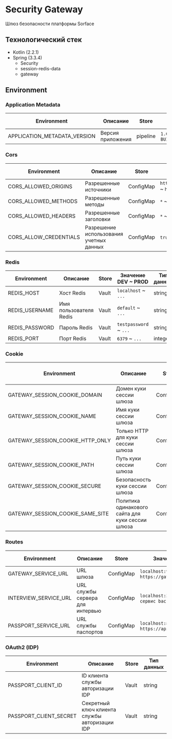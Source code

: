 # Security Gateway

Шлюз безопасности платформы Sorface

## Технологический стек

* Kotlin (2.2.1)
* Spring (3.3.4)
  * Security
  * session-redis-data
  * gateway

## Environment

### Application Metadata

| Environment                  | Описание          | Store    | Значение DEV ~ PROD                | Тип данных |
|------------------------------|-------------------|----------|------------------------------------|------------|
| APPLICATION_METADATA_VERSION | Версия приложения | pipeline | `1.0.0`' ~ `BUILD_CURRENT_VERSION` | string     |

### Cors

| Environment            | Описание                                | Store     | Значение DEV ~ PROD                                                                                                                                  | Тип данных |
|------------------------|-----------------------------------------|-----------|------------------------------------------------------------------------------------------------------------------------------------------------------|------------|
| CORS_ALLOWED_ORIGINS   | Разрешенные источники                   | ConfigMap | `http://localhost:9030;http://localhost:3000;http://localhost:9020;http://localhost:8080]` ~ `https://id.sorface.com, https://interview.sorface.com` | string     |
| CORS_ALLOWED_METHODS   | Разрешенные методы                      | ConfigMap | `*` ~ `*`                                                                                                                                            | string     |
| CORS_ALLOWED_HEADERS   | Разрешенные заголовки                   | ConfigMap | `*` ~ `*`                                                                                                                                            | string     |
| CORS_ALLOW_CREDENTIALS | Разрешение использования учетных данных | ConfigMap | `true` ~ `true`                                                                                                                                      | boolean    |

### Redis

| Environment    | Описание               | Store | Значение DEV ~ PROD    | Тип данных |
|----------------|------------------------|-------|------------------------|------------|
| REDIS_HOST     | Хост Redis             | Vault | `localhost` ~ `...`    | string     |
| REDIS_USERNAME | Имя пользователя Redis | Vault | `default` ~ `...`      | string     |
| REDIS_PASSWORD | Пароль Redis           | Vault | `testpassword` ~ `...` | string     |
| REDIS_PORT     | Порт Redis             | Vault | `6379` ~ `...`         | integer    |

### Cookie

| Environment                      | Описание                                         | Store     | Значение DEV ~ PROD         | Тип данных |
|----------------------------------|--------------------------------------------------|-----------|-----------------------------|------------|
| GATEWAY_SESSION_COOKIE_DOMAIN    | Домен куки сессии шлюза                          | ConfigMap | `localhost` ~ `sorface.com` | string     |
| GATEWAY_SESSION_COOKIE_NAME      | Имя куки сессии шлюза                            | ConfigMap | `gtw_sid` ~ `gtw_sid`       | string     |
| GATEWAY_SESSION_COOKIE_HTTP_ONLY | Только HTTP для куки сессии шлюза                | ConfigMap | `true` ~ `true`             | boolean    |
| GATEWAY_SESSION_COOKIE_PATH      | Путь куки сессии шлюза                           | ConfigMap | `/` ~ `/`                   | string     |
| GATEWAY_SESSION_COOKIE_SECURE    | Безопасность куки сессии шлюза                   | ConfigMap | `true` ~ `true`             | boolean    |
| GATEWAY_SESSION_COOKIE_SAME_SITE | Политика одинакового сайта для куки сессии шлюза | ConfigMap | `lax` ~ `lax`               | string     |

### Routes

| Environment           | Описание                        | Store     | Значение DEV ~ PROD                                      | Тип данных |
|-----------------------|---------------------------------|-----------|----------------------------------------------------------|------------|
| GATEWAY_SERVICE_URL   | URL шлюза                       | ConfigMap | `localhost:9000` / `https://gateway.sorface.com`         | string     |
| INTERVIEW_SERVICE_URL | URL службы сервера для интервью | ConfigMap | `localhost:5043` / `внутренний сервис backend-interview` | string     |
| PASSPORT_SERVICE_URL  | URL службы паспортов            | ConfigMap | `localhost:8080` / `https://api.passport.sorface.com`    | string     |

### OAuth2 (IDP)

| Environment            | Описание                                      | Store | Тип данных |
|------------------------|-----------------------------------------------|-------|------------|
| PASSPORT_CLIENT_ID     | ID клиента службы авторизации IDP             | Vault | string     |
| PASSPORT_CLIENT_SECRET | Секретный ключ клиента службы авторизации IDP | Vault | string     |


